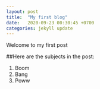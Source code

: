 ```yaml
---
layout: post
title:  "My first blog"
date:   2020-09-23 00:30:45 +0700
categories: jekyll update
---
```


Welcome to my first post

##Here are the subjects in the post:
1. Boom
2. Bang
3. Poww